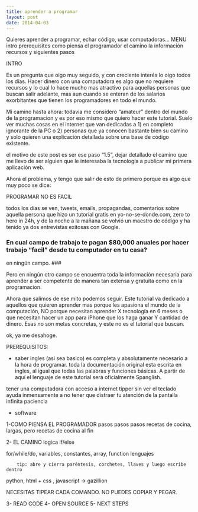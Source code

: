 ```yaml
---
title: aprender a programar
layout: post
date: 2014-04-03
---
```

Quieres aprender a programar, echar código, usar computadoras…
 MENU
intro
prerequisites
como piensa el programador
el camino
la información
recursos y siguientes pasos

INTRO

Es un pregunta que oigo muy seguido, y con creciente interés lo oigo todos los días. Hacer dinero con una computadora es algo que no requiere recursos y lo cual lo hace mucho mas atractivo para aquellas personas que buscan salir adelante, mas aun cuando se enteran de los salarios exorbitantes que tienen los programadores en todo el mundo.

Mi camino hasta ahora: todavia me considero “amateur” dentro del mundo de la programacion y es por eso mismo que quiero hacer este tutorial. Suelo ver muchas cosas en el internet que van dedicadas a 1) en completo ignorante de la PC o 2) personas que ya conocen bastante bien su camino y solo quieren una explicación detallada sobre una base de código existente.

el motivo de este post es ser ese paso “1.5”, dejar detallado el camino que me llevo de ser alguien que le interesaba la tecnología a publicar mi primera aplicación web.

Ahora el problema, y tengo que salir de esto de primero porque es algo que muy poco se dice:

PROGRAMAR NO ES FACIL

todos los dias se ven, tweets, emails, propagandas, comentarios sobre aquella persona que hizo un tutorial gratis en yo-no-se-donde.com, zero to hero in 24h,  y de la noche a la mañana se volvió un maestro de código y ha tenido ya dos entrevistas exitosas con Google.

###   En cual campo de trabajo te pagan $80,000 anuales por hacer trabajo “facil” desde tu computador en tu casa?
en ningún campo.  ###

Pero en ningún otro campo se encuentra toda la información necesaria para aprender a ser competente de manera tan extensa y gratuita como en la programacion.

Ahora que salimos de ese mito podemos seguir. Este tutorial va dedicado a aquellos que quieren aprender mas porque les apasiona el mundo de la computación, NO porque necesitan aprender X tecnología en 6 meses o que necesitan hacer un app para iPhone que los haga ganar Y cantidad de dinero. Esas no son metas concretas, y este no es el tutorial que buscan.

ok, ya me desahoge.

PREREQUISITOS:
 - saber ingles (asi sea basico) es completa y absolutamente necesario a la hora de programar. toda la documentación original esta escrita en ingles, al igual que todas las palabras y funciones básicas. A partir de aquí el lenguaje de este tutorial será oficialmente Spanglish.

tener una computadora con acceso a internet
tipper sin ver el teclado ayuda inmensamente a no tener que distraer tu atención de la pantalla
infinita paciencia
- software







1-COMO PIENSA EL PROGRAMADOR
pasos pasos pasos
recetas de cocina, largas, pero recetas de cocina al fin


2- EL  CAMINO
	logica
if/else

for/while/do, variables, constantes, array, function
	lenguajes

		tip: abre y cierra paréntesis, corchetes, llaves y luego escribe dentro

python, html + css , javascript -> gazillion

NECESITAS TIPEAR CADA COMANDO. NO PUEDES COPIAR Y PEGAR.

3- READ CODE
4-  OPEN SOURCE
5- NEXT STEPS
